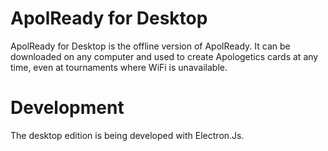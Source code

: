 # ApolReady for Desktop

ApolReady for Desktop is the offline version of ApolReady. It can be downloaded on any computer and used to create Apologetics cards at any time, even at tournaments where WiFi is unavailable.

# Development

The desktop edition is being developed with Electron.Js.
